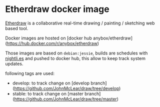 Etherdraw docker image
======================

[Etherdraw](https://github.com/JohnMcLear/draw.git) is a collaborative real-time
drawing / painting / sketching web based tool.

Docker images are hosted on [docker hub anybox/etherdraw]
(https://hub.docker.com/r/anybox/etherdraw)

Those images are based on `debian:jessie`, builds are schedules with
[nightli.es](https://nightli.es) and pushed to docker hub, this allow to
keep track system updates.

following tags are used:

* develop: to track change on [develop branch]
 (https://github.com/JohnMcLear/draw/tree/develop)
* stable: to track change on [master branch]
 (https://github.com/JohnMcLear/draw/tree/master)